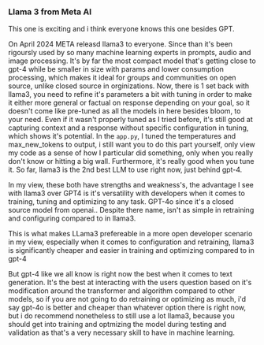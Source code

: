 ### Llama 3 from Meta AI

This one is exciting and i think everyone knows this one besides GPT.

On April 2024 META releasd llama3 to everyone. Since than it's been rigoursly used by so many machine learning experts in prompts, audio and image processing. It's by far the most compact model that's getting close to gpt-4 while be smaller in size with params and lower consumption processing, which makes it ideal for groups and communities on open source, unlike closed source in orginizations. Now, there is 1 set back with llama3, you need to refine it's parameters a bit with tuning in order to make it either more general or factual on response depending on your goal, so it doesn't come like pre-tuned as all the models in here besides bloom, to your need. Even if it wasn't properly tuned as I tried before, it's still good at capturing context and a response without specific configuration in tuning, which shows it's potential. In the `app.py`, I tuned the temperatures and max_new_tokens to output, i still want you to do this part yourself, only view my code as a sense of how I particular did something, only when you really don't know or hitting a big wall. Furthermore, it's really good when you tune it. So far, llama3 is the 2nd best LLM to use right now, just behind gpt-4.

In my view, these both have strengths and weakness's, the advantage I see with llama3 over GPT4 is it's versatility with developers when it comes to training, tuning and optimizing to any task. GPT-4o since it's a closed source model from openai.. Despite there name, isn't as simple in retraining and configuring compared to in llama3. 

This is what makes LLama3 prefereable in a more open developer scenario in my view, especially when it comes to configuration and retraining, llama3 is significantly cheaper and easier in training and optimizing compared to in gpt-4


But gpt-4 like we all know is right now the best when it comes to text generation. It's the best at interacting with the users question based on it's modification around the transformer and algorithm compared to other models, so if you are not going to do retraining or optimizing as much, i'd say gpt-4o is better and cheaper than whatever option there is right now, but i do recommend nonetheless to still use a lot llama3, because you should get into training and optmizing the model during testing and validation as that's a very necessary skill to have in machine learning.
